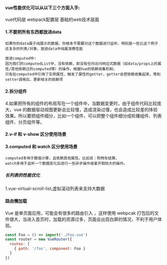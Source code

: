 
#### vue性能优化可以从以下三个方面入手:
vue代码层
webpack配置层
基础的web技术层面

#### 1.不要把所有东西都放进data
```
如果你的data属于纯展示的数据，你根本不需要对这个数据进行监听，特别是一些比这个例子还复杂的列表/对象，放进data中纯属浪费性能

放进computed中:
因为我们的computedList中，没有依赖，即没有任何访问响应式数据（如data/props上的属性/其他依赖过的computed等）的操作，根据Vue的依赖收集机制，
只有在computed中引用了实例属性，触发了属性的getter，getter会把依赖收集起来，等到setter调用后，更新相关的依赖项
```

#### 2.拆分组件
4.如果把所有的组件的布局写在一个组件中，当数据变更时，由于组件代码比较庞大，vue 的数据驱动视图更新会比较慢，造成渲染过慢，也会造成比较差的体验效果。所以要把组件细分，比如一个组件，可以把整个组件细分成轮播组件、列表组件、分页组件等。


#### 2.v-if 和 v-show 区分使用场景
#### 3.computed 和 watch 区分使用场景
```
computed多用于数值计算，且依赖其他属性。比如说：购物车结算。
watch多用于监听一个数据变化后进行一些异步操作或者开销较大的操作。
```
##### 长列表的性能优化
1.vue-virtual-scroll-list,虚拟滚动列表来支持大数据

#### 路由懒加载
Vue 是单页面应用，可能会有很多的路由引入 ，这样使用 webpcak 打包后的文件很大，当进入首页时，加载的资源过多，页面会出现白屏的情况，不利于用户体验。
```javaScript
const Foo = () => import('./Foo.vue')
const router = new VueRouter({
  routes: [
    { path: '/foo', component: Foo }
  ]
})
```



